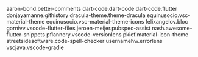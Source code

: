 aaron-bond.better-comments
dart-code.dart-code
dart-code.flutter
donjayamanne.githistory
dracula-theme.theme-dracula
equinusocio.vsc-material-theme
equinusocio.vsc-material-theme-icons
felixangelov.bloc
gornivv.vscode-flutter-files
jeroen-meijer.pubspec-assist
nash.awesome-flutter-snippets
pflannery.vscode-versionlens
pkief.material-icon-theme
streetsidesoftware.code-spell-checker
usernamehw.errorlens
vscjava.vscode-gradle
